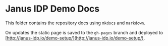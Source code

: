 # Janus IDP Demo Docs

This folder contains the repository docs using `mkdocs` and `markdown`.

On updates the static page is saved to the `gh-pages` branch and deployed to [http://janus-idp.io/demo-setup/](http://janus-idp.io/demo-setup/).

